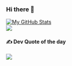 ### Hi there 👋

<!--
**IronPlus/IronPlus** is a ✨ _special_ ✨ repository because its `README.md` (this file) appears on your GitHub profile.

Here are some ideas to get you started:

- 🔭 I’m currently working on ...
- 🌱 I’m currently learning ...
- 👯 I’m looking to collaborate on ...
- 🤔 I’m looking for help with ...
- 💬 Ask me about ...
- 📫 How to reach me: ...
- 😄 Pronouns: ...
- ⚡ Fun fact: ...
-->

[![My GitHub Stats](https://github-readme-stats.vercel.app/api/?username=IronPlus&count_private=true&theme=tokyonight&showicons=true)]() <br/>
![](https://github-readme-streak-stats.herokuapp.com/?user=IronPlus&theme=gruvbox&hide_border=false)

#### ✍️ Dev Quote of the day
![](https://quotes-github-readme.vercel.app/api?type=horizontal&theme=radical)
